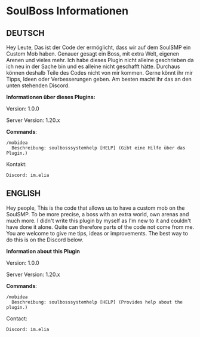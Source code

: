 # **SoulBoss Informationen**

## DEUTSCH

Hey Leute,
Das ist der Code der ermöglicht, dass wir auf dem SoulSMP ein Custom Mob haben.
Genauer gesagt ein Boss, mit extra Welt, eigenen Arenen und vieles mehr.
Ich habe dieses Plugin nicht alleine geschrieben da ich neu in der Sache bin und
es alleine nicht geschafft hätte. Durchaus können deshalb Teile des Codes
nicht von mir kommen. Gerne könnt ihr mir Tipps, Ideen oder Verbesserungen geben.
Am besten macht ihr das an den unten stehenden Discord.

**Informationen über dieses Plugins:**

  Version: 1.0.0

  Server Version: 1.20.x

  **Commands**:

    /mobidea
      Beschreibung: soulbosssystemhelp [HELP] (Gibt eine Hilfe über das Plugin.)

  Kontakt:
    
    Discord: im.elia

## ENGLISH

Hey people,
This is the code that allows us to have a custom mob on the SoulSMP.
To be more precise, a boss with an extra world, own arenas and much more.
I didn't write this plugin by myself as I'm new to it and
couldn't have done it alone. Quite can therefore parts of the code
not come from me. You are welcome to give me tips, ideas or improvements.
The best way to do this is on the Discord below.

**Information about this Plugin**

  Version: 1.0.0
  
  Server Version: 1.20.x

  **Commands**:

    /mobidea
      Beschreibung: soulbosssystemhelp [HELP] (Provides help about the plugin.)

  Contact:

    Discord: im.elia

